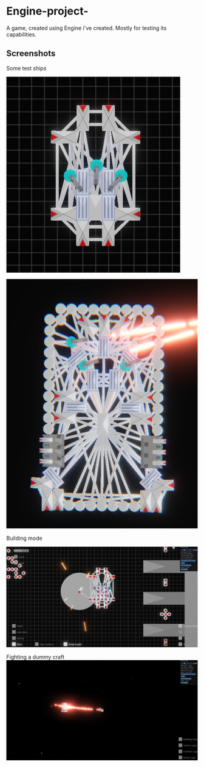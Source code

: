 # Engine-project-
A game, created using Engine i've created. Mostly for testing its capabilities.
## Screenshots
Some test ships

![github3](https://github.com/gfifgfifofich/Engine-project-/blob/main/Textures/craft1.png)

![github3](https://github.com/gfifgfifofich/Engine-project-/blob/main/Textures/craft2.png)

Building mode

![github3](https://github.com/gfifgfifofich/Engine-project-/blob/main/Textures/Screenshot_3.png)

Fighting a dummy craft
![github3](https://github.com/gfifgfifofich/Engine-project-/blob/main/Textures/Screenshot_1.png)
